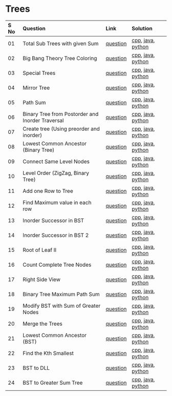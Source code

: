 # Trees

| S No | Question                                         | Link                                                                        | Solution                      |
| :--- | :----------------------------------------------- | :-------------------------------------------------------------------------- | :---------------------------- |
| 01   | Total Sub Trees with given Sum                   | [question](./01-total-subtrees-with-given-sum/README.md)                    | [cpp](), [java](), [python]() |
| 02   | Big Bang Theory Tree Coloring                    | [question](./02-big-bang-theory-tree-coloring/README.md)                    | [cpp](), [java](), [python]() |
| 03   | Special Trees                                    | [question](./03-special-trees/README.md)                                    | [cpp](), [java](), [python]() |
| 04   | Mirror Tree                                      | [question](./04-mirror-tree/README.md)                                      | [cpp](), [java](), [python]() |
| 05   | Path Sum                                         | [question](./05-path-sum/README.md)                                         | [cpp](), [java](), [python]() |
| 06   | Binary Tree from Postorder and Inorder Traversal | [question](./06-binary-tree-from-postorder-and-inorder-traversal/README.md) | [cpp](), [java](), [python]() |
| 07   | Create tree (Using preorder and inorder)         | [question](./07-create-tree-using-preorder-and-inorder/README.md)           | [cpp](), [java](), [python]() |
| 08   | Lowest Common Ancestor (Binary Tree)             | [question](./08-lowest-common-ancestory-binary-tree/README.md)              | [cpp](), [java](), [python]() |
| 09   | Connect Same Level Nodes                         | [question](./09-connect-same-level-nodes/README.md)                         | [cpp](), [java](), [python]() |
| 10   | Level Order (ZigZag, Binary Tree)                | [question](./10-level-order-zigzag-binary-tree/README.md)                   | [cpp](), [java](), [python]() |
| 11   | Add one Row to Tree                              | [question](./11-add-one-row-to-tree/README.md)                              | [cpp](), [java](), [python]() |
| 12   | Find Maximum value in each row                   | [question](./12-find-maximum-value-in-each-row/README.md)                   | [cpp](), [java](), [python]() |
| 13   | Inorder Successor in BST                         | [question](./13-inorder-successor-in-bst/README.md)                         | [cpp](), [java](), [python]() |
| 14   | Inorder Successor in BST 2                       | [question](./14-inorder-successor-in-bst-2/README.md)                       | [cpp](), [java](), [python]() |
| 15   | Root of Leaf II                                  | [question](./15-root-to-leaf-ii/README.md)                                  | [cpp](), [java](), [python]() |
| 16   | Count Complete Tree Nodes                        | [question](./16-count-complete-tree-nodes/README.md)                        | [cpp](), [java](), [python]() |
| 17   | Right Side View                                  | [question](./17-right-side-view/README.md)                                  | [cpp](), [java](), [python]() |
| 18   | Binary Tree Maximum Path Sum                     | [question](./18-binary-tree-maximum-path-sum/README.md)                     | [cpp](), [java](), [python]() |
| 19   | Modify BST with Sum of Greater Nodes             | [question](./19-modify-bst-with-sum-of-greater-nodes/README.md)             | [cpp](), [java](), [python]() |
| 20   | Merge the Trees                                  | [question](./20-merge-the-trees/README.md)                                  | [cpp](), [java](), [python]() |
| 21   | Lowest Common Ancestor (BST)                     | [question](./21-lowest-common-ancestor-bst/README.md)                       | [cpp](), [java](), [python]() |
| 22   | Find the Kth Smallest                            | [question](./22-find-the-kth-smallest/README.md)                            | [cpp](), [java](), [python]() |
| 23   | BST to DLL                                       | [question](./23-bst-to-dll/README.md)                                       | [cpp](), [java](), [python]() |
| 24   | BST to Greater Sum Tree                          | [question](./24-bst-to-greater-sum-tree/README.md)                          | [cpp](), [java](), [python]() |
